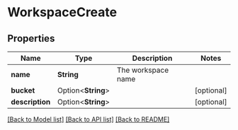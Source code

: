 # WorkspaceCreate

## Properties

Name | Type | Description | Notes
------------ | ------------- | ------------- | -------------
**name** | **String** | The workspace name | 
**bucket** | Option<**String**> |  | [optional]
**description** | Option<**String**> |  | [optional]

[[Back to Model list]](../README.md#documentation-for-models) [[Back to API list]](../README.md#documentation-for-api-endpoints) [[Back to README]](../README.md)


